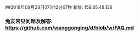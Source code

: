 ##2018年09月28日07时12分07秒 新址: 159.65.48.139
### 兔友常见问题及解答: https://github.com/wanggonging/d/blob/w/FAQ.md
